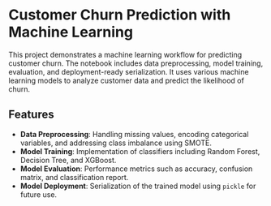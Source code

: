 # Customer Churn Prediction with Machine Learning

This project demonstrates a machine learning workflow for predicting customer churn. The notebook includes data preprocessing, model training, evaluation, and deployment-ready serialization. It uses various machine learning models to analyze customer data and predict the likelihood of churn.

## Features
- **Data Preprocessing**: Handling missing values, encoding categorical variables, and addressing class imbalance using SMOTE.
- **Model Training**: Implementation of classifiers including Random Forest, Decision Tree, and XGBoost.
- **Model Evaluation**: Performance metrics such as accuracy, confusion matrix, and classification report.
- **Model Deployment**: Serialization of the trained model using `pickle` for future use.
